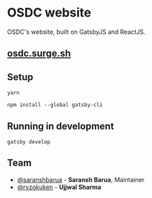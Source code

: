 # OSDC website
OSDC's website, built on GatsbyJS and ReactJS.
<br>
## [osdc.surge.sh](https://osdc.surge.sh/)

## Setup
`yarn`

`npm install --global gatsby-cli`

## Running in development
`gatsby develop`

## Team

- [@saranshbarua](https://github.com/saranshbarua) - **Saransh Barua**, Maintainer
- [@ryzokuken](https://github.com/ryzokuken) - **Ujjwal Sharma**
